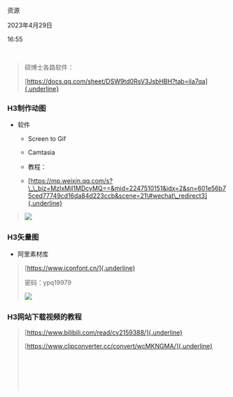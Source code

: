 资源

2023年4月29日

16:55

 

> 硕博士各路软件：
>
> [https://docs.qq.com/sheet/DSW9td0RsV3JsbHBH?tab=ila7qa]{.underline}

### **H3**​制作动图

-   软件

    -   Screen to Gif

    -   Camtasia

    -   教程：

    -   [https://mp.weixin.qq.com/s?\_\_biz=MzIxMjI1MDcyMQ==&mid=2247510151&idx=2&sn=601e56b75ced77749cd16da84d223ccb&scene=21\#wechat\_redirect3]{.underline}

> ![](..\..\..\assets\010_资源_000.png)

### **H3**​矢量图

-   阿里素材库

> [https://www.iconfont.cn/]{.underline}
>
> 密码：ypq19979
>
> ![](..\..\..\assets\010_资源_000.png)

### **H3**​网站下载视频的教程

> [https://www.bilibili.com/read/cv2159388/]{.underline}
>
> [https://www.clipconverter.cc/convert/wcMKNGMA/]{.underline}
>
>  
>
>  
>
>  
